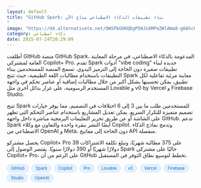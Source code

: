 ```yaml
---
layout: default
title: "GitHub Spark: بناء تطبيقات الذكاء الاصطناعي متاح الآن
"
image: "https://d4.alternativeto.net/OW5PbGOKQDgP5HJs6MPeZWlAWa8-g66hcQRp0k9t96k/rs:fill:1520:760:0/g:ce:0:0/YWJzOi8vZGlzdC9jb250ZW50LzE3NTMzODk3OTI5MTgucG5n.png"
category: ذكاء اصطناعي
date: 2025-07-24T20:29:09
---
```


أطلقت GitHub منصة GitHub Spark، المدعومة بالذكاء الاصطناعي، في مرحلة المعاينة العامة لمشتركي Copilot+ Pro. تقدم Spark أدوات "vibe coding" جديدة لبناء تطبيقات صغيرة دون الحاجة إلى الترميز اليدوي. تسمح المنصة للمستخدمين ببناء التطبيقات باستخدام مطالبات اللغة الطبيعية، حيث تنتج Spark معاينة مرئية تفاعلية لكل تطبيق، يمكن تحسينها بشكل أكبر من خلال مطالبات إضافية أو عناصر تحكم في واجهة المستخدم الرسومية، على غرار بدائل أخرى مثل Lovable و v0 by Vercel و Firebase Studio.

تتيح Spark للمستخدمين طلب ما بين 3 إلى 6 اختلافات في التصميم، مما يوفر خيارات تصميم متميزة للتكرار السريع. يمكن تعديل المشاريع باستخدام عناصر التحكم التي تظهر على الشاشة أو عن طريق تحرير التعليمات البرمجية مباشرة داخل واجهة GitHub. تدعم Spark أيضًا النشر بنقرة واحدة والتعاون مع وكلاء Copilot. وتدمج نماذج الذكاء الاصطناعي من OpenAI و Meta، دون الحاجة إلى مفاتيح API منفصلة.

يحصل مشتركو Copilot+ Pro على 375 مطالبة شهريًا، وتبلغ تكلفة الاشتراكات 39 دولارًا شهريًا أو 390 دولارًا سنويًا. يقتصر الوصول إلى Spark حاليًا على مشتركي Copilot+ Pro، على الرغم من أن GitHub تخطط لتوسيع نطاق التوفر في المستقبل.

<div style="margin-top:2px; margin-bottom:2px;"><a href="https://bidjadraft.github.io/?query=GitHub" style="background:#e3f2fd; color:#1565c0; font-size:80%; border-radius:12px; padding:3px 10px; margin:2px 4px 2px 0; display:inline-block; border:1px solid #bbdefb; text-decoration:none;">GitHub</a> <a href="https://bidjadraft.github.io/?query=Spark" style="background:#e3f2fd; color:#1565c0; font-size:80%; border-radius:12px; padding:3px 10px; margin:2px 4px 2px 0; display:inline-block; border:1px solid #bbdefb; text-decoration:none;">Spark</a> <a href="https://bidjadraft.github.io/?query=Copilot" style="background:#e3f2fd; color:#1565c0; font-size:80%; border-radius:12px; padding:3px 10px; margin:2px 4px 2px 0; display:inline-block; border:1px solid #bbdefb; text-decoration:none;">Copilot</a> <a href="https://bidjadraft.github.io/?query=Pro" style="background:#e3f2fd; color:#1565c0; font-size:80%; border-radius:12px; padding:3px 10px; margin:2px 4px 2px 0; display:inline-block; border:1px solid #bbdefb; text-decoration:none;">Pro</a> <a href="https://bidjadraft.github.io/?query=Lovable" style="background:#e3f2fd; color:#1565c0; font-size:80%; border-radius:12px; padding:3px 10px; margin:2px 4px 2px 0; display:inline-block; border:1px solid #bbdefb; text-decoration:none;">Lovable</a> <a href="https://bidjadraft.github.io/?query=v0" style="background:#e3f2fd; color:#1565c0; font-size:80%; border-radius:12px; padding:3px 10px; margin:2px 4px 2px 0; display:inline-block; border:1px solid #bbdefb; text-decoration:none;">v0</a> <a href="https://bidjadraft.github.io/?query=Vercel" style="background:#e3f2fd; color:#1565c0; font-size:80%; border-radius:12px; padding:3px 10px; margin:2px 4px 2px 0; display:inline-block; border:1px solid #bbdefb; text-decoration:none;">Vercel</a> <a href="https://bidjadraft.github.io/?query=Firebase" style="background:#e3f2fd; color:#1565c0; font-size:80%; border-radius:12px; padding:3px 10px; margin:2px 4px 2px 0; display:inline-block; border:1px solid #bbdefb; text-decoration:none;">Firebase</a> <a href="https://bidjadraft.github.io/?query=Studio" style="background:#e3f2fd; color:#1565c0; font-size:80%; border-radius:12px; padding:3px 10px; margin:2px 4px 2px 0; display:inline-block; border:1px solid #bbdefb; text-decoration:none;">Studio</a> <a href="https://bidjadraft.github.io/?query=OpenAI" style="background:#e3f2fd; color:#1565c0; font-size:80%; border-radius:12px; padding:3px 10px; margin:2px 4px 2px 0; display:inline-block; border:1px solid #bbdefb; text-decoration:none;">OpenAI</a></div><br><br>
